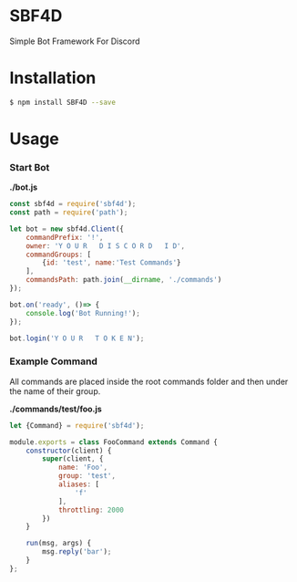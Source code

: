 # SBF4D
Simple Bot Framework For Discord

# Installation
```bash
$ npm install SBF4D --save
```

# Usage

### Start Bot

**./bot.js**
```javascript
const sbf4d = require('sbf4d');
const path = require('path');

let bot = new sbf4d.Client({
    commandPrefix: '!',
    owner: 'Y O U R   D I S C O R D   I D',
    commandGroups: [
        {id: 'test', name:'Test Commands'}
    ],
    commandsPath: path.join(__dirname, './commands')
});

bot.on('ready', ()=> {
    console.log('Bot Running!');
});

bot.login('Y O U R   T O K E N');
```

### Example Command

All commands are placed inside the root commands folder and then under the name of their group.

**./commands/test/foo.js**
```javascript
let {Command} = require('sbf4d');

module.exports = class FooCommand extends Command {
    constructor(client) {
        super(client, {
            name: 'Foo',
            group: 'test',
            aliases: [
                'f'
            ],
            throttling: 2000
        })
    }

    run(msg, args) {
        msg.reply('bar');
    }
};
```

